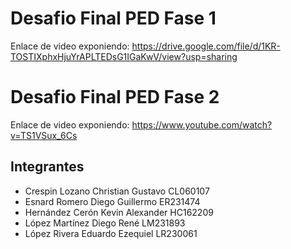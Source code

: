 # Desafio Final PED Fase 1
Enlace de video exponiendo: https://drive.google.com/file/d/1KR-TOSTIXphxHjuYrAPLTEDsG1IGaKwV/view?usp=sharing 

# Desafio Final PED Fase 2
Enlace de video exponiendo: https://www.youtube.com/watch?v=TS1VSux_6Cs

## Integrantes
- Crespin Lozano Christian Gustavo CL060107
- Esnard Romero Diego Guillermo ER231474
- Hernández Cerón Kevin Alexander HC162209
- López Martínez Diego René LM231893
- López Rivera Eduardo Ezequiel LR230061
